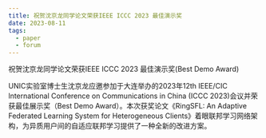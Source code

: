 ```yaml
---
title: 祝贺沈京龙同学论文荣获IEEE ICCC 2023 最佳演示奖
date: 2023-08-11
tags:
  - paper
  - forum
---
```


祝贺沈京龙同学论文荣获IEEE ICCC 2023 最佳演示奖(Best Demo Award)

<!--more-->

UNIC实验室博士生沈京龙应邀参加于大连举办的2023年12th IEEE/CIC lnternational Conference on Communications in China (ICCC 2023)会议并荣获最佳展示奖（Best Demo Award）。本次获奖论文《RingSFL: An Adaptive Federated Learning System for Heterogeneous Clients》着眼联邦学习网络架构，为异质用户间的自适应联邦学习提供了一种全新的改进方案。
